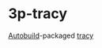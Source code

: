 # 3p-tracy

[Autobuild][]-packaged [tracy][]

[Autobuild]: https://wiki.secondlife.com/wiki/Autobuild 
[tracy]: https://github.com/wolfpld/tracy 
